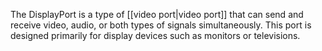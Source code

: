 The DisplayPort is a type of [[video port|video port]] that can send and receive video, audio, or both types of signals simultaneously. This port is designed primarily for display devices such as monitors or televisions.
